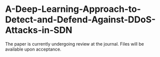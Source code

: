 # A-Deep-Learning-Approach-to-Detect-and-Defend-Against-DDoS-Attacks-in-SDN
The paper is currently undergoing review at the journal. Files will be available upon acceptance.
